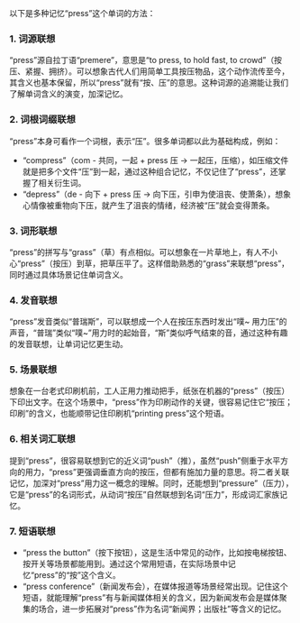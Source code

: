以下是多种记忆“press”这个单词的方法：

### 1. 词源联想
“press”源自拉丁语“premere”，意思是“to press, to hold fast, to crowd”（按压、紧握、拥挤）。可以想象古代人们用简单工具按压物品，这个动作流传至今，其含义也基本保留，所以“press”就有“按、压”的意思。这种词源的追溯能让我们了解单词含义的演变，加深记忆。

### 2. 词根词缀联想
“press”本身可看作一个词根，表示“压”。很多单词都以此为基础构成，例如：
 - “compress”（com - 共同，一起 + press 压 → 一起压，压缩），如压缩文件就是把多个文件“压”到一起，通过这种组合记忆，不仅记住了“press”，还掌握了相关衍生词。
 - “depress”（de - 向下 + press 压 → 向下压，引申为使沮丧、使萧条），想象心情像被重物向下压，就产生了沮丧的情绪，经济被“压”就会变得萧条。

### 3. 词形联想
“press”的拼写与“grass”（草）有点相似。可以想象在一片草地上，有人不小心“press”（按压）到草，把草压平了。这样借助熟悉的“grass”来联想“press”，同时通过具体场景记住单词含义。

### 4. 发音联想
“press”发音类似“普瑞斯”，可以联想成一个人在按压东西时发出“噗~ 用力压”的声音，“普瑞”类似“噗~”用力时的起始音，“斯”类似呼气结束的音，通过这种有趣的发音联想，让单词记忆更生动。

### 5. 场景联想
想象在一台老式印刷机前，工人正用力推动把手，纸张在机器的“press”（按压）下印出文字。在这个场景中，“press”作为印刷动作的关键，很容易记住它“按压；印刷”的含义，也能顺带记住印刷机“printing press”这个短语。

### 6. 相关词汇联想
提到“press”，很容易联想到它的近义词“push”（推），虽然“push”侧重于水平方向的用力，“press”更强调垂直方向的按压，但都有施加力量的意思。将二者关联记忆，加深对“press”用力这一概念的理解。同时，还能想到“pressure”（压力），它是“press”的名词形式，从动词“按压”自然联想到名词“压力”，形成词汇家族记忆。

### 7. 短语联想
 - “press the button”（按下按钮），这是生活中常见的动作，比如按电梯按钮、按开关等场景都能用到。通过这个常用短语，在实际场景中记忆“press”的“按”这个含义。
 - “press conference”（新闻发布会），在媒体报道等场景经常出现。记住这个短语，就能理解“press”有与新闻媒体相关的含义，因为新闻发布会是媒体聚集的场合，进一步拓展对“press”作为名词“新闻界；出版社”等含义的记忆。 